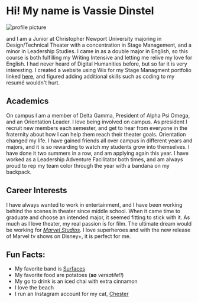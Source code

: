 # Hi! My name is Vassie Dinstel
![profile picture](https://vassiedinstel.github.io/vassie-dinstel/images/89A19270-CDA6-4333-8D07-95B0E5367019_1_201_a.jpeg)

and I am a Junior at Christopher Newport University majoring in Design/Technical Theater with a concentration in Stage Management, and a minor in Leadership Studies. I came in as a double major in English, so this course is both fulfilling my Writing Intensive and letting me relive my love for English. I had never heard of Digital Humanities before, but so far it is very interesting. I created a website using Wix for my Stage Managment portfolio linked [here](https://elizabethdinstel18.wixsite.com/vassiedinstel), and figured adding additional skills such as coding to my resumé wouldn't hurt.


## Academics

On campus I am a member of Delta Gamma, President of Alpha Psi Omega, and an Orientation Leader. I love being involved on campus. As president I recruit new members each semester, and get to hear from everyone in the fraternity about how I can help them reach their theater goals. Orientation changed my life. I have gained friends all over campus in different years and majors, and it is so rewarding to watch my students grow into themselves. I have done it two summers in a row, and am applying again this year. I have worked as a Leadership Adventure Facilitator both times, and am always proud to rep my team color through the year with a bandana on my backpack.


## Career Interests

I have always wanted to work in entertainment, and I have been working behind the scenes in theater since middle school. When it came time to graduate and choose an intended major, it seemed fitting to stick with it. As much as I love theater, my real passion is for film. The ultimate dream would be working for [_Marvel Studios_](https://www.marvel.com/movies). I love superheroes and with the new release of Marvel tv shows on Disney+, it is perfect for me. 

## Fun Facts:
* My favorite band is [Surfaces]( http://www.surfacesmusic.com)
* My favorite food are potatoes (_**so** versatile!!_)
* My go to drink is an iced chai with extra cinnamon
* I love the beach
* I run an Instagram account for my cat, [Chester](https://www.instagram.com/tetter_letter/)



